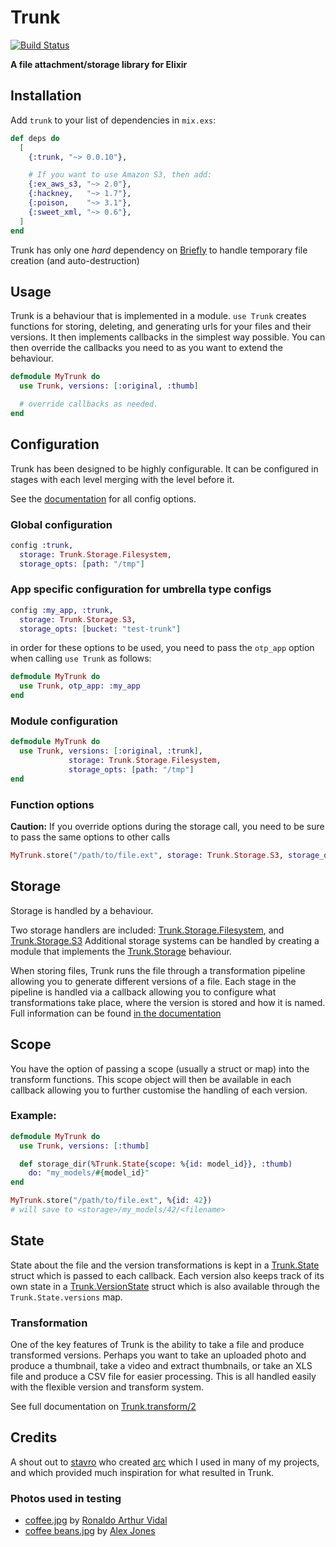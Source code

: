 # Trunk
[![Build Status](https://travis-ci.org/andrewtimberlake/trunk.svg?branch=master)](https://travis-ci.org/andrewtimberlake/trunk)

**A file attachment/storage library for Elixir**

## Installation

Add `trunk` to your list of dependencies in `mix.exs`:

```elixir
def deps do
  [
    {:trunk, "~> 0.0.10"},

    # If you want to use Amazon S3, then add:
    {:ex_aws_s3, "~> 2.0"},
    {:hackney,   "~> 1.7"},
    {:poison,    "~> 3.1"},
    {:sweet_xml, "~> 0.6"},
  ]
end
```

Trunk has only one *hard* dependency on [Briefly](https://hex.pm/packages/briefly) to handle temporary file creation (and auto-destruction)

## Usage

Trunk is a behaviour that is implemented in a module. `use Trunk` creates functions for storing, deleting, and generating urls for your files and their versions. It then implements callbacks in the simplest way possible. You can then override the callbacks you need to as you want to extend the behaviour.

```elixir
defmodule MyTrunk do
  use Trunk, versions: [:original, :thumb]

  # override callbacks as needed.
end
```

## Configuration

Trunk has been designed to be highly configurable. It can be configured in stages with each level merging with the level before it.

See the [documentation](https://hexdocs.pm/trunk/Trunk.html#module-options) for all config options.

### Global configuration
```elixir
config :trunk,
  storage: Trunk.Storage.Filesystem,
  storage_opts: [path: "/tmp"]
```

### App specific configuration for umbrella type configs
```elixir
config :my_app, :trunk,
  storage: Trunk.Storage.S3,
  storage_opts: [bucket: "test-trunk"]
```
in order for these options to be used, you need to pass the `otp_app` option when calling `use Trunk` as follows:
```elixir
defmodule MyTrunk do
  use Trunk, otp_app: :my_app
end
```

### Module configuration
```elixir
defmodule MyTrunk do
  use Trunk, versions: [:original, :trunk],
             storage: Trunk.Storage.Filesystem,
             storage_opts: [path: "/tmp"]
end
```

### Function options

**Caution:** If you override options during the storage call, you need to be sure to pass the same options to other calls

```elixir
MyTrunk.store("/path/to/file.ext", storage: Trunk.Storage.S3, storage_opts: [bucket: "test-trunk"])
```

## Storage

Storage is handled by a behaviour.

Two storage handlers are included: [Trunk.Storage.Filesystem](https://hexdocs.pm/trunk/Trunk.Storage.Filesystem.html), and [Trunk.Storage.S3](https://hexdocs.pm/trunk/Trunk.Storage.S3.html)
Additional storage systems can be handled by creating a module that implements the [Trunk.Storage](https://hexdocs.pm/trunk/Trunk.Storage.html) behaviour.

When storing files, Trunk runs the file through a transformation pipeline allowing you to generate different versions of a file.
Each stage in the pipeline is handled via a callback allowing you to configure what transformations take place, where the version is stored and how it is named.
Full information can be found [in the documentation](https://hexdocs.pm/trunk/Trunk.Storage.html#content)

## Scope

You have the option of passing a scope (usually a struct or map) into the transform functions. This scope object will then be available in each callback allowing you to further customise the handling of each version.

### Example:
```elixir
defmodule MyTrunk do
  use Trunk, versions: [:thumb]

  def storage_dir(%Trunk.State{scope: %{id: model_id}}, :thumb)
    do: "my_models/#{model_id}"
end

MyTrunk.store("/path/to/file.ext", %{id: 42})
# will save to <storage>/my_models/42/<filename>
```

## State

State about the file and the version transformations is kept in a [Trunk.State](https://hexdocs.pm/trunk/Trunk.State.html) struct which is passed to each callback. Each version also keeps track of its own state in a [Trunk.VersionState](https://hexdocs.pm/trunk/Trunk.VersionState.html) struct which is also available through the `Trunk.State.versions` map.

### Transformation

One of the key features of Trunk is the ability to take a file and produce transformed versions. Perhaps you want to take an uploaded photo and produce a thumbnail, take a video and extract thumbnails, or take an XLS file and produce a CSV file for easier processing.
This is all handled easily with the flexible version and transform system.

See full documentation on [Trunk.transform/2](https://hexdocs.pm/trunk/Trunk.html#c:transform/2)

## Credits

A shout out to [stavro](https://github.com/stavro) who created [arc](https://github.com/stavro/arc) which I used in many of my projects, and which provided much inspiration for what resulted in Trunk.

### Photos used in testing

- [coffee.jpg](https://unsplash.com/photos/Cdz_lvnl37k) by [Ronaldo Arthur Vidal](https://unsplash.com/@ronaldoav)
- [coffee beans.jpg](http://unsplash.com/photos/JS-QXqSGVE8) by [Alex Jones](https://unsplash.com/@alexjones)
